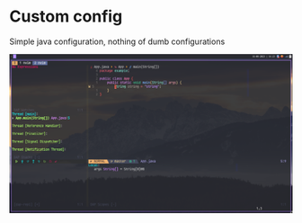 # Custom config

Simple java configuration, nothing of dumb configurations

![general](./resources/dap.png)
